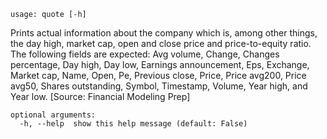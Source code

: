 ```text
usage: quote [-h]
```

Prints actual information about the company which is, among other things, the day high, market cap, open and close price and price-to-equity ratio. The
following fields are expected: Avg volume, Change, Changes percentage, Day high, Day low, Earnings announcement, Eps, Exchange, Market cap, Name, Open, Pe,
Previous close, Price, Price avg200, Price avg50, Shares outstanding, Symbol, Timestamp, Volume, Year high, and Year low. [Source: Financial Modeling Prep]


```
optional arguments:
  -h, --help  show this help message (default: False)
```
